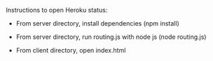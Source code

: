 Instructions to open Heroku status:

- From server directory, install dependencies (npm install)

- From server directory, run routing.js with node js (node routing.js)

- From client directory, open index.html
